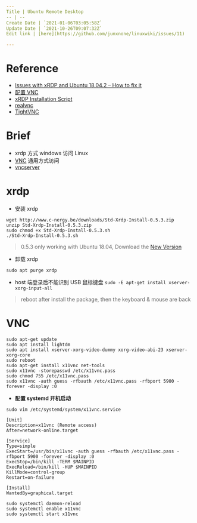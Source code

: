 ```yaml
---
Title | Ubuntu Remote Desktop
-- | --
Create Date | `2021-01-06T03:05:58Z`
Update Date | `2021-10-26T09:07:32Z`
Edit link | [here](https://github.com/junxnone/linuxwiki/issues/11)

---
```

# Reference
- [Issues with xRDP and Ubuntu 18.04.2 – How to fix it](http://c-nergy.be/blog/?p=13390)
- [配置 VNC](https://www.mobibrw.com/2019/19379)
- [xRDP Installation Script](https://c-nergy.be/repository.html)
- [realvnc](https://www.realvnc.com/en/connect/download/viewer/)
- [TightVNC](https://www.tightvnc.com/download-old.php)


# Brief
- xrdp 方式 windows 访问 Linux
- [VNC](/VNC) 通用方式访问
- [vncserver](./vncserver)

# xrdp

- 安装 xrdp

```
wget http://www.c-nergy.be/downloads/Std-Xrdp-Install-0.5.3.zip
unzip Std-Xrdp-Install-0.5.3.zip
sudo chmod +x Std-Xrdp-Install-0.5.3.sh
./Std-Xrdp-Install-0.5.3.sh
```

> 0.5.3 only working with Ubuntu 18.04, Download the [New Version](https://c-nergy.be/repository.html)

- 卸载 xrdp

```
sudo apt purge xrdp
```

- host 端登录后不能识别 USB 鼠标键盘
`sudo -E apt-get install xserver-xorg-input-all`
> reboot after install the package, then the keyboard & mouse are back

# VNC

```
sudo apt-get update
sudo apt install lightdm
sudo apt install xserver-xorg-video-dummy xorg-video-abi-23 xserver-xorg-core
sudo reboot
sudo apt-get install x11vnc net-tools
sudo x11vnc -storepasswd /etc/x11vnc.pass
sudo chmod 755 /etc/x11vnc.pass
sudo x11vnc -auth guess -rfbauth /etc/x11vnc.pass -rfbport 5900 -forever -display :0
```
- **配置 systemd 开机启动**

```
sudo vim /etc/systemd/system/x11vnc.service
```
```
[Unit]
Description=x11vnc (Remote access)
After=network-online.target
 
[Service]
Type=simple
ExecStart=/usr/bin/x11vnc -auth guess -rfbauth /etc/x11vnc.pass -rfbport 5900 -forever -display :0
ExecStop=/bin/kill -TERM $MAINPID
ExecReload=/bin/kill -HUP $MAINPID
KillMode=control-group
Restart=on-failure
 
[Install]
WantedBy=graphical.target
```
```
sudo systemctl daemon-reload
sudo systemctl enable x11vnc
sudo systemctl start x11vnc
```



